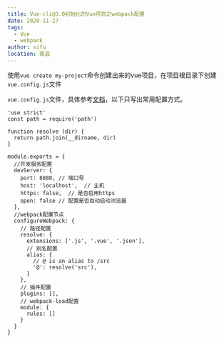 ```yaml
---
title: Vue-cli@3.0初始化的Vue项目之webpack配置
date: 2020-11-27
tags: 
  - Vue
  - webpack
author: sifu
location: 南昌
---
```


使用`vue create my-project`命令创建出来的vue项目，在项目根目录下创建`vue.config.js`文件

`vue.config.js`文件，具体参考[文档](https://cli.vuejs.org/zh/config/#%E5%85%A8%E5%B1%80-cli-%E9%85%8D%E7%BD%AE)，以下只写出常用配置方式。  

```
'use strict'
const path = require('path')

function resolve (dir) {
  return path.join(__dirname, dir)
}

module.exports = {
  //开发服务配置
  devServer: {
    port: 8888, // 端口号
    host: 'localhost',  // 主机
    https: false,  // 是否启用https
    open: false // 配置是否自动启动浏览器
  },
  //webpack配置节点
  configureWebpack: {
    // 路径配置
    resolve: {
      extensions: ['.js', '.vue', '.json'],
      // 别名配置
      alias: {
        // @ is an alias to /src
        '@': resolve('src'),
      }
    },
    // 插件配置
    plugins: [],
    // webpack-load配置
    module: {
      rules: []
    }
  }
}

```

<Vssue :title="$title" />
